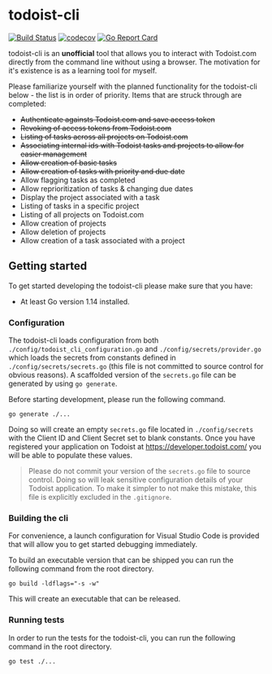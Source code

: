 # todoist-cli

[![Build Status](https://travis-ci.com/kpdowns/todoist-cli.svg?branch=master)](https://travis-ci.com/kpdowns/todoist-cli) [![codecov](https://codecov.io/gh/kpdowns/todoist-cli/branch/master/graph/badge.svg)](https://codecov.io/gh/kpdowns/todoist-cli) [![Go Report Card](https://goreportcard.com/badge/github.com/kpdowns/todoist-cli)](https://goreportcard.com/report/github.com/kpdowns/todoist-cli)

todoist-cli is an **unofficial** tool that allows you to interact with Todoist.com directly from the command line without using a browser. The motivation for it's existence is as a learning tool for myself.

Please familiarize yourself with the planned functionality for the todoist-cli below - the list is in order of priority. Items that are struck through are completed:


- ~~Authenticate againsts Todoist.com and save access token~~
- ~~Revoking of access tokens from Todoist.com~~
- ~~Listing of tasks across all projects on Todoist.com~~
- ~~Associating internal ids with Todoist tasks and projects to allow for easier management~~
- ~~Allow creation of basic tasks~~
- ~~Allow creation of tasks with priority and due date~~
- Allow flagging tasks as completed
- Allow reprioritization of tasks & changing due dates
- Display the project associated with a task
- Listing of tasks in a specific project
- Listing of all projects on Todoist.com
- Allow creation of projects
- Allow deletion of projects
- Allow creation of a task associated with a project
 
## Getting started
To get started developing the todoist-cli please make sure that you have:

- At least Go version 1.14 installed.

### Configuration
The todoist-cli loads configuration from both `./config/todoist_cli_configuration.go` and `./config/secrets/provider.go` which loads the secrets from constants defined in `./config/secrets/secrets.go` (this file is not committed to source control for obvious reasons). A scaffolded version of the `secrets.go` file can be generated by using `go generate`.

Before starting development, please run the following command.

```
go generate ./...
```

Doing so will create an empty `secrets.go` file located in `./config/secrets` with the Client ID and Client Secret set to blank constants. Once you have registered your application on Todoist at https://developer.todoist.com/ you will be able to populate these values.

> Please do not commit your version of the `secrets.go` file to source control. Doing so will leak sensitive configuration details of your Todoist application. To make it simpler to not make this mistake, this file is explicitly excluded in the `.gitignore`.

### Building the cli
For convenience, a launch configuration for Visual Studio Code is provided that will allow you to get started debugging immediately.

To build an executable version that can be shipped you can run the following command from the root directory.

```
go build -ldflags="-s -w"
```

This will create an executable that can be released.

### Running tests
In order to run the tests for the todoist-cli, you can run the following command in the root directory.

```
go test ./...
```